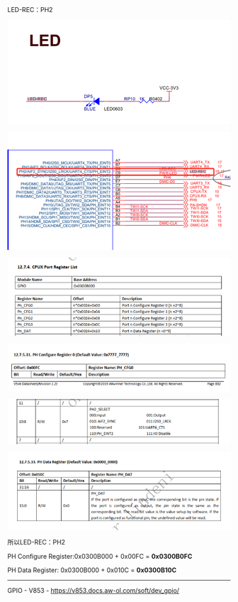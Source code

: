 LED-REC：PH2

![](.\md_att\v536-led-0.png)

![](.\md_att\v536-led-1.png)

![](.\md_att\v536-led-5.png)

![](.\md_att\v536-led-2.png)

![](.\md_att\v536-led-3.png)

![](.\md_att\v536-led-4.png)

所以LED-REC：PH2

PH Configure Register:0x0300B000 + 0x00FC = **0x0300B0FC**

PH Data Register: 0x0300B000 + 0x010C = **0x0300B10C**







---

GPIO - V853 - https://v853.docs.aw-ol.com/soft/dev_gpio/